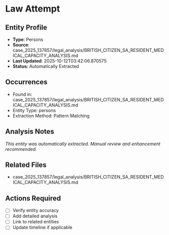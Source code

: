 # Law Attempt

## Entity Profile
- **Type**: Persons
- **Source**: case_2025_137857/legal_analysis/BRITISH_CITIZEN_SA_RESIDENT_MEDICAL_CAPACITY_ANALYSIS.md
- **Last Updated**: 2025-10-12T03:42:06.870575
- **Status**: Automatically Extracted

## Occurrences
- Found in: case_2025_137857/legal_analysis/BRITISH_CITIZEN_SA_RESIDENT_MEDICAL_CAPACITY_ANALYSIS.md
- Entity Type: persons
- Extraction Method: Pattern Matching

## Analysis Notes
*This entity was automatically extracted. Manual review and enhancement recommended.*

## Related Files
- case_2025_137857/legal_analysis/BRITISH_CITIZEN_SA_RESIDENT_MEDICAL_CAPACITY_ANALYSIS.md

## Actions Required
- [ ] Verify entity accuracy
- [ ] Add detailed analysis
- [ ] Link to related entities
- [ ] Update timeline if applicable
